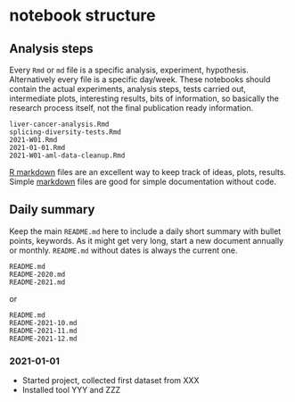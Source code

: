 # notebook structure

## Analysis steps

Every `Rmd` or `md` file is a specific analysis, experiment, hypothesis.
Alternatively every file is a specific day/week. These notebooks should contain
the actual experiments, analysis steps, tests carried out, intermediate plots,
interesting results, bits of information, so basically the research process
itself, not the final publication ready information.

```
liver-cancer-analysis.Rmd
splicing-diversity-tests.Rmd
2021-W01.Rmd
2021-01-01.Rmd
2021-W01-aml-data-cleanup.Rmd
```

[R markdown](https://rmarkdown.rstudio.com/) files are an excellent way to keep
track of ideas, plots, results. Simple
[markdown](https://daringfireball.net/projects/markdown/syntax) files are good
for simple documentation without code.

## Daily summary

Keep the main `README.md` here to include a daily short summary with bullet
points, keywords. As it might get very long, start a new document annually or
monthly. `README.md` without dates is always the current one.

```
README.md
README-2020.md
README-2021.md
```

or

```
README.md
README-2021-10.md
README-2021-11.md
README-2021-12.md
```

### 2021-01-01

- Started project, collected first dataset from XXX
- Installed tool YYY and ZZZ
